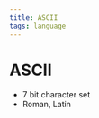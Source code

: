 ```yaml
---
title: ASCII
tags: language
---
```


# ASCII
- 7 bit character set
- Roman, Latin






























